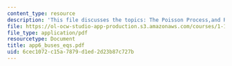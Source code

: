 ```yaml
---
content_type: resource
description: 'This file discusses the topics: The Poisson Process,and Renewal Processes.'
file: https://ol-ocw-studio-app-production.s3.amazonaws.com/courses/1-151-probability-and-statistics-in-engineering-spring-2005/6cec1072c15a7879d1ed2d23b87c727b_app6_buses_eqs.pdf
file_type: application/pdf
resourcetype: Document
title: app6_buses_eqs.pdf
uid: 6cec1072-c15a-7879-d1ed-2d23b87c727b
---
```

